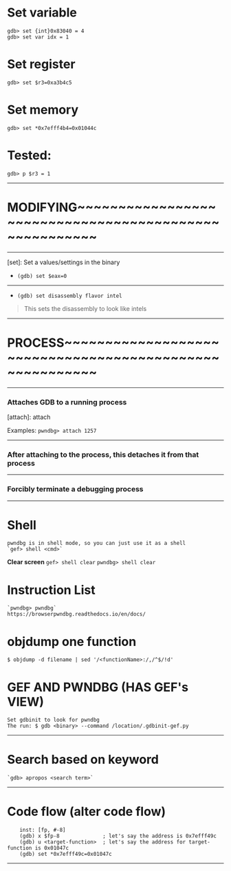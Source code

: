 
# Set variable
	gdb> set {int}0x83040 = 4
	gdb> set var idx = 1

# Set register
	gdb> set $r3=0xa3b4c5

# Set memory
	gdb> set *0x7efff4b4=0x01044c

# Tested:
	gdb> p $r3 = 1


[info proc map]: i



-----------------------------------------------------------------
# MODIFYING~~~~~~~~~~~~~~~~~~~~~~~~~~~~~~~~~~~~~~~~~~~~~~~~~~~~~~
-----------------------------------------------------------------

[set]: Set a values/settings in the binary
 + `(gdb) set $eax=0`

-----------------------------

 + `(gdb) set disassembly flavor intel`
 > This sets the disassembly to look like intels



-----------------------------------------------------------------
# PROCESS~~~~~~~~~~~~~~~~~~~~~~~~~~~~~~~~~~~~~~~~~~~~~~~~~~~~~~~~
-----------------------------------------------------------------

### Attaches GDB to a running process
[attach]: attach <pid>

Examples:
    `pwndbg> attach 1257`

-----------------------------

### After attaching to the process, this detaches it from that process
[detach]: detach

-----------------------------

### Forcibly terminate a debugging process
[kill]: kill

-----------------------------

# Shell
	pwndbg is in shell mode, so you can just use it as a shell
	`gef> shell <cmd>`

   **Clear screen**
	`gef> shell clear`
	`pwndbg> shell clear`


# Instruction List
	`pwndbg> pwndbg`
	https://browserpwndbg.readthedocs.io/en/docs/


# objdump one function
	$ objdump -d filename | sed '/<functionName>:/,/^$/!d'


# GEF AND PWNDBG (HAS GEF's VIEW)
	Set gdbinit to look for pwndbg
	The run: $ gdb <binary> --command /location/.gdbinit-gef.py
 

-------------------------------------------------------------------------

# Search based on keyword
	`gdb> apropos <search term>`

-------------------------------------------------------------------------

# Code flow (alter code flow)
```
	inst: [fp, #-8]
	(gdb) x $fp-8    		   ; let's say the address is 0x7efff49c
	(gdb) u <target-function>  ; let's say the address for target-function is 0x01047c
	(gdb) set *0x7efff49c=0x01047c
```


-------------------------------------------------------------------------





